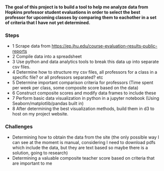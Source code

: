 #### The goal of this project is to build a tool to help me analyze data from Hopkins professor student evaluations in order to select the best professor for upcoming classes by comparing them to eachother in a set of criteria that I have not yet determined. 

### Steps
- 1 Scrape data from https://ep.jhu.edu/course-evaluation-results-public-reports
- 2 Compile data into a spreadsheet
- 3 Use python and data analytics tools to break this data up into separate csv files.
- 4 Determine how to structure my csv files, all professors for a class in a specific file? or all professors separated? etc
- 5 Determine important comparison criteria for professors (Time spent per week per class, some composite score based on the data)
- 6 Construct composite scores and modify data frames to include these
- 7 Perform basic data visualization in python in a jupyter notebook (Using Seaborn/matplotlib/pandas built in)
- 8 After determining the best visualization methods, build them in d3 to host on my project website.

### Challenges
- Determining how to obtain the data from the site (the only possible way I can see at the moment is manual, considering I need to download pdfs which include the data, but they are text based so maybe there is a solution, going to research)
- Determining a valuable composite teacher score based on criteria that are important to me


